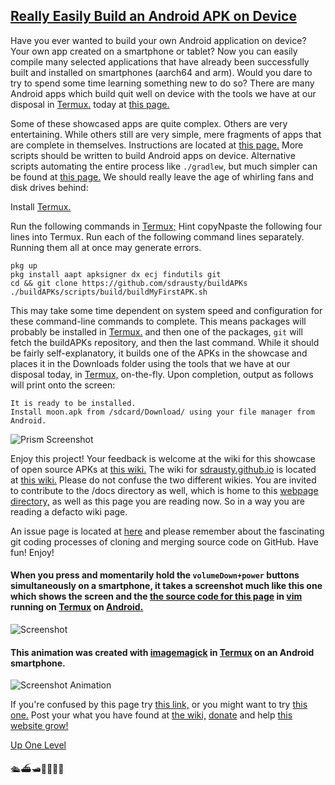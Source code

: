 ## [Really Easily Build an Android APK on Device](https://sdrausty.github.io/buildAPKs/reallyEasilyBuildAndroidAPKsOnDevice)

Have you ever wanted to build your own Android application on device? Your own app created on a smartphone or tablet? Now you can easily compile many selected applications that have already been successfully built and installed on smartphones (aarch64 and arm). Would you dare to try to spend some time learning something new to do so? There are many Android apps which build quit well on device with the tools we have at our disposal in [Termux.](https://termux.com/) today at [this page.](https://github.com/sdrausty/buildAPKs/)

Some of these showcased apps are quite complex. Others are very entertaining. While others still are very simple, mere fragments of apps that are complete in themselves. Instructions are located at [this page.](https://sdrausty.github.io/buildAPKs/) More scripts should be written to build Android apps on device. Alternative scripts automating the entire process like `./gradlew`, but much simpler can be found at [this page.](https://github.com/sdrausty/buildAPKs/tree/master/scripts/build/) We should really leave the age of whirling fans and disk drives behind:  

Install [Termux.](https://termux.com/)

Run the following commands in [Termux;](https://termux.com/) Hint copyNpaste the following four lines into Termux. Run each of the following command lines separately. Running them all at once may generate errors. 

```
pkg up
pkg install aapt apksigner dx ecj findutils git 
cd && git clone https://github.com/sdrausty/buildAPKs
./buildAPKs/scripts/build/buildMyFirstAPK.sh

``` 

This may take some time dependent on system speed and configuration for these command-line commands to complete. This means packages will probably be installed in [Termux.](https://termux.com/) and then one of the packages, `git` will fetch the buildAPKs repository, and then the last command. While it should be fairly self-explanatory, it builds one of the APKs in the showcase and places it in the Downloads folder using the tools that we have at our disposal today, in [Termux,](https://termux.com/) on-the-fly. Upon completion, output as follows will print onto the screen:


```
It is ready to be installed.
Install moon.apk from /sdcard/Download/ using your file manager from Android.
```
![Prism Screenshot](./bitpics/prism.png)

Enjoy this project! Your feedback is welcome at the wiki for this showcase of open source APKs at [this wiki.](https://github.com/sdrausty/buildAPKs/wiki) The wiki for [sdrausty.github.io](https://sdrausty.github.io/) is located at [this wiki.](https://github.com/sdrausty/sdrausty.github.io/wiki) Please do not confuse the two different wikies. You are invited to contribute to the /docs directory as well, which is home to this [webpage directory,](https://sdrausty.github.io/buildAPKs/) as well as this page you are reading now. So in a way you are reading a defacto wiki page. 

An issue page is located at [here](https://github.com/sdrausty/buildAPKs/issues) and please remember about the fascinating git coding processes of cloning and merging source code on GitHub. Have fun! Enjoy!

#### When you press and momentarily hold the `volumeDown+power` buttons simultaneously on a smartphone, it takes a screenshot much like this one which shows the screen and the [the source code for this page](https://raw.githubusercontent.com/sdrausty/buildAPKs/master/docs/easilyBuildAndroidAPKsOnDevice.md) in [vim](http://www.vim.org/git.php) running on [Termux](./pages/asac) on [Android.](https://source.android.com/)

![Screenshot](./bitpics/easilyBuildAndroidAPKsOnDevice.png)

#### This animation was created with [imagemagick](https://sdrausty.github.io/pages/im.html) in [Termux](https://sdrausty.github.io/pages/asac.html) on an Android smartphone.

![Screenshot Animation](./bitpics/ps1.gif)

If you're confused by this page try [this link,](http://tldp.org/) or you might want to try [this one.](https://www.debian.org/doc/) Post your what you have found at [the wiki,](https://github.com/sdrausty/buildAPKs/wiki) [donate](https://sdrausty.github.io/pages/donate) and help [this website grow!](https://sdrausty.github.io/)

[Up One Level](./../)

🛳⛴🛥🚢🚤🚣⛵

